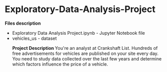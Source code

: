 # Exploratory-Data-Analysis-Project
<b> Files description</b>
<ul>
<li> Exploratory Data Analysis Project.ipynb - Jupyter Notebook file </li>
<li> vehicles_us - dataset </li>

<b> Project Description </b>
You're an analyst at Crankshaft List. Hundreds of free advertisements for vehicles are published on your site every day. You need to study data collected over the last few years and determine which factors influence the price of a vehicle.
